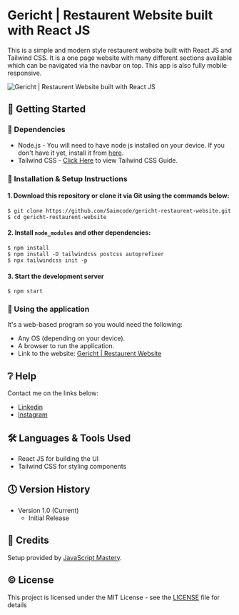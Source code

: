 # Gericht | Restaurent Website built with React JS

This is a simple and modern style restaurent website built with React JS and Tailwind CSS. It is a one page website with many different sections available which can be navigated via the navbar on top. This app is also fully mobile responsive.

![Gericht | Restaurent Website built with React JS](https://github.com/Saimcode/gericht-restaurent-website/blob/main/Restaurent-App-Thumbnail.png?raw=true)

## 🔧 Getting Started

### 📍 Dependencies
* Node.js - You will need to have node js installed on your device. If you don't have it yet, install it from [here](https://nodejs.org/en/).
* Tailwind CSS - [Click Here](https://tailwindcss.com/docs/guides/create-react-app) to view Tailwind CSS Guide.

### 📍 Installation & Setup Instructions

#### 1. Download this repository or clone it via Git using the commands below:

    $ git clone https://github.com/Saimcode/gericht-restaurent-website.git
    $ cd gericht-restaurent-website
    
#### 2. Install `node_modules` and other dependencies:

    $ npm install
    $ npm install -D tailwindcss postcss autoprefixer
    $ npx tailwindcss init -p
    
#### 3. Start the development server

    $ npm start

### 📍 Using the application

It's a web-based program so you would need the following:

* Any OS (depending on your device).
* A browser to run the application.
* Link to the website: [Gericht | Restaurent Website](https://unique-donut-af9ce4.netlify.app/)

## ❔ Help

Contact me on the links below:
* [Linkedin](https://www.linkedin.com/in/saim-qureshi-703060234?original_referer=https%3A%2F%2Fsaimcode.github.io%2F)
* [Instagram](https://www.instagram.com/_saim.f/)

## 🛠 Languages & Tools Used

* React JS for building the UI
* Tailwind CSS for styling components

## 🕔 Version History

* Version 1.0 (Current)
    * Initial Release

## 📝 Credits

Setup provided by [JavaScript Mastery](https://github.com/adrianhajdin/).

## ©️ License

This project is licensed under the MIT License - see the [LICENSE](LICENSE) file for details
